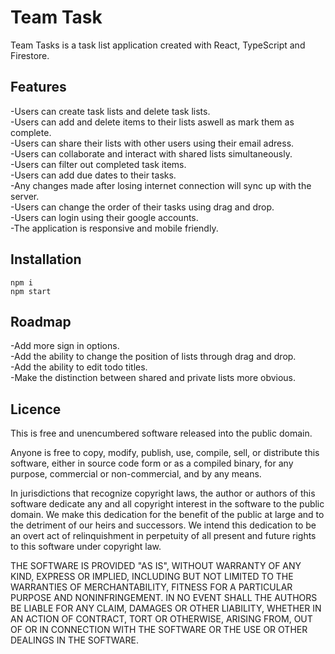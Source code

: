 # Team Task

Team Tasks is a task list application created with React, TypeScript and Firestore.

## Features

-Users can create task lists and delete task lists.  
-Users can add and delete items to their lists aswell as mark them as complete.  
-Users can share their lists with other users using their email adress.  
-Users can collaborate and interact with shared lists simultaneously.  
-Users can filter out completed task items.  
-Users can add due dates to their tasks.  
-Any changes made after losing internet connection will sync up with the server.  
-Users can change the order of their tasks using drag and drop.  
-Users can login using their google accounts.  
-The application is responsive and mobile friendly.  

## Installation

```
npm i
npm start
```

## Roadmap

-Add more sign in options.  
-Add the ability to change the position of lists through drag and drop.  
-Add the ability to edit todo titles.  
-Make the distinction between shared and private lists more obvious.  

## Licence

This is free and unencumbered software released into the public domain.

Anyone is free to copy, modify, publish, use, compile, sell, or
distribute this software, either in source code form or as a compiled
binary, for any purpose, commercial or non-commercial, and by any
means.

In jurisdictions that recognize copyright laws, the author or authors
of this software dedicate any and all copyright interest in the
software to the public domain. We make this dedication for the benefit
of the public at large and to the detriment of our heirs and
successors. We intend this dedication to be an overt act of
relinquishment in perpetuity of all present and future rights to this
software under copyright law.

THE SOFTWARE IS PROVIDED "AS IS", WITHOUT WARRANTY OF ANY KIND,
EXPRESS OR IMPLIED, INCLUDING BUT NOT LIMITED TO THE WARRANTIES OF
MERCHANTABILITY, FITNESS FOR A PARTICULAR PURPOSE AND NONINFRINGEMENT.
IN NO EVENT SHALL THE AUTHORS BE LIABLE FOR ANY CLAIM, DAMAGES OR
OTHER LIABILITY, WHETHER IN AN ACTION OF CONTRACT, TORT OR OTHERWISE,
ARISING FROM, OUT OF OR IN CONNECTION WITH THE SOFTWARE OR THE USE OR
OTHER DEALINGS IN THE SOFTWARE.
